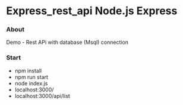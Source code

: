
# Express_rest_api Node.js Express

### About
Demo - Rest APi with database (Msql) connection

### Start
- npm install
- npm run start
- node index.js
- localhost:3000/
- localhost:3000/api/list